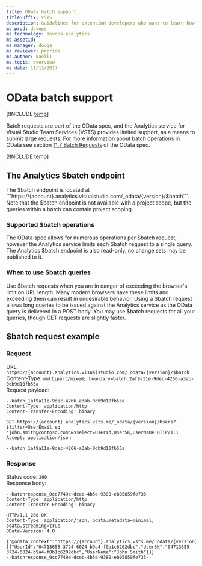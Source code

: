 ```yaml
---
title: OData batch support 
titleSuffix: VSTS 
description: Guidelines for extension developers who want to learn how to write good OData queries 
ms.prod: devops
ms.technology: devops-analytics
ms.assetid: 
ms.manager: douge
ms.reviewer: prprice
ms.author: kaelli
ms.topic: overview
ms.date: 11/13/2017
---
```


# OData batch support


[!INCLUDE [temp](../../_shared/version-vsts-only.md)]

Batch requests are part of the OData spec, and the Analytics service for Visual Studio Team Services (VSTS) provides limited support, as a means to submit large requests. For more information about batch operations in OData see section [11.7 Batch Requests](http://docs.oasis-open.org/odata/odata/v4.0/errata03/os/complete/part1-protocol/odata-v4.0-errata03-os-part1-protocol-complete.html#_Toc453752313) of the OData spec.

[!INCLUDE [temp](../_shared/analytics-preview.md)]

## The Analytics $batch endpoint
The $batch endpoint is located at ```https://{account}.analytics.visualstudio.com/_odata/{version}/$batch```. Note that the $batch endpoint is not available with a project scope, but the queries within a batch can contain project scoping.

### Supported $batch operations
The OData spec allows for numerous operations per $batch request, however the Analytics service limits each $batch request to a single query. The Analytics $batch endpoint is also read-only, no change sets may be published to it.

### When to use $batch queries
Use $batch requests when you are in danger of exceeding the browser's limit on URL length. Many modern browsers have these limits and exceeding them can result in undesirable behavior. Using a $batch request allows long queries to be issued against the Analytics service as the OData query is delivered in a POST body. You may use $batch requests for all your queries, though GET requests are slightly faster.

## $batch request example
### Request
URL: ```https://{account}.analytics.visualstudio.com/_odata/{version}/$batch```  
Content-Type: ```multipart/mixed; boundary=batch_2af9a11e-9dec-4266-a3ab-0db9d10fb55a```  
Request payload:
```
--batch_1af9a11e-9dec-4266-a3ab-0db9d10fb55a
Content-Type: application/http
Content-Transfer-Encoding: binary

GET https://{account}.analytics.vsts.me/_odata/{version}/Users?$filter=UserEmail eq 'john.smith@contoso.com'&$select=UserId,UserSK,UserName HTTP/1.1
Accept: application/json

--batch_1af9a11e-9dec-4266-a3ab-0db9d10fb55a
```
### Response
Status code: ```200```  
Response body:  
```
--batchresponse_0cc7749e-dcec-4b5e-9380-eb05859fe733
Content-Type: application/http
Content-Transfer-Encoding: binary

HTTP/1.1 200 OK
Content-Type: application/json; odata.metadata=minimal; odata.streaming=true
OData-Version: 4.0

{"@odata.context":"https://{account}.analytics.vsts.me/_odata/{version}/$metadata#Users(UserId,UserSK,UserName)","value":[{"UserId":"04713655-3724-6024-b9a4-f0b1c6202dbc","UserSK":"04713655-3724-6024-b9a4-f0b1c6202dbc","UserName":"John Smith"}]}
--batchresponse_0cc7749e-dcec-4b5e-9380-eb05859fe733--
```